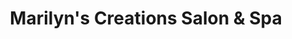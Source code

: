 ---
title: "Marilyn's Creations Salon & Spa"
url: /willimantic/marilyns-creations-salon-and-spa/
shop: beauty
---